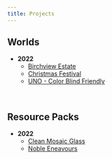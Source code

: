 ```yaml
---
title: Projects
---
```


## Worlds

- **2022**
    - [Birchview Estate](/worlds/birchview-estate)
    - [Christmas Festival](/worlds/xmas-festival)
    - [UNO - Color Blind Friendly](/worlds/uno)

<br>

## Resource Packs

- **2022**
    - [Clean Mosaic Glass](/resource-packs/clean-mosaic-glass)
    - [Noble Eneavours](/resource-packs/noble-endeavours)
